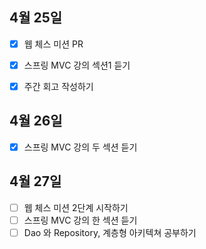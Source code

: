 ## 4월 25일

- [x] 웹 체스 미션 PR
- [x] 스프링 MVC 강의 섹션1 듣기
- [x] 주간 회고 작성하기



## 4월 26일

- [x] 스프링 MVC 강의 두 섹션 듣기



## 4월 27일

- [ ] 웹 체스 미션 2단계 시작하기
- [ ] 스프링 MVC 강의 한 섹션 듣기
- [ ] Dao 와 Repository, 계층형 아키텍쳐 공부하기